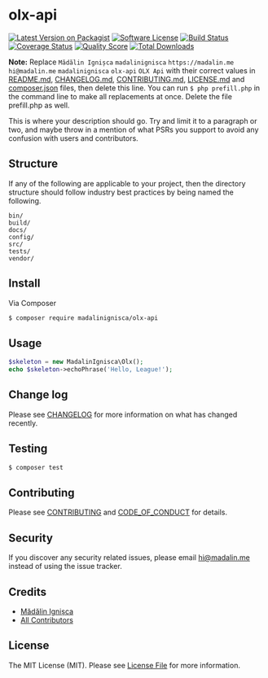 # olx-api

[![Latest Version on Packagist][ico-version]][link-packagist]
[![Software License][ico-license]](LICENSE.md)
[![Build Status][ico-travis]][link-travis]
[![Coverage Status][ico-scrutinizer]][link-scrutinizer]
[![Quality Score][ico-code-quality]][link-code-quality]
[![Total Downloads][ico-downloads]][link-downloads]

**Note:** Replace ```Mădălin Ignișca``` ```madalinignisca``` ```https://madalin.me``` ```hi@madalin.me``` ```madalinignisca``` ```olx-api``` ```OLX Api``` with their correct values in [README.md](README.md), [CHANGELOG.md](CHANGELOG.md), [CONTRIBUTING.md](CONTRIBUTING.md), [LICENSE.md](LICENSE.md) and [composer.json](composer.json) files, then delete this line. You can run `$ php prefill.php` in the command line to make all replacements at once. Delete the file prefill.php as well.

This is where your description should go. Try and limit it to a paragraph or two, and maybe throw in a mention of what
PSRs you support to avoid any confusion with users and contributors.

## Structure

If any of the following are applicable to your project, then the directory structure should follow industry best practices by being named the following.

```
bin/        
build/
docs/
config/
src/
tests/
vendor/
```


## Install

Via Composer

``` bash
$ composer require madalinignisca/olx-api
```

## Usage

``` php
$skeleton = new MadalinIgnisca\Olx();
echo $skeleton->echoPhrase('Hello, League!');
```

## Change log

Please see [CHANGELOG](CHANGELOG.md) for more information on what has changed recently.

## Testing

``` bash
$ composer test
```

## Contributing

Please see [CONTRIBUTING](CONTRIBUTING.md) and [CODE_OF_CONDUCT](CODE_OF_CONDUCT.md) for details.

## Security

If you discover any security related issues, please email hi@madalin.me instead of using the issue tracker.

## Credits

- [Mădălin Ignișca][link-author]
- [All Contributors][link-contributors]

## License

The MIT License (MIT). Please see [License File](LICENSE.md) for more information.

[ico-version]: https://img.shields.io/packagist/v/madalinignisca/olx-api.svg?style=flat-square
[ico-license]: https://img.shields.io/badge/license-MIT-brightgreen.svg?style=flat-square
[ico-travis]: https://img.shields.io/travis/madalinignisca/olx-api/master.svg?style=flat-square
[ico-scrutinizer]: https://img.shields.io/scrutinizer/coverage/g/madalinignisca/olx-api.svg?style=flat-square
[ico-code-quality]: https://img.shields.io/scrutinizer/g/madalinignisca/olx-api.svg?style=flat-square
[ico-downloads]: https://img.shields.io/packagist/dt/madalinignisca/olx-api.svg?style=flat-square

[link-packagist]: https://packagist.org/packages/madalinignisca/olx-api
[link-travis]: https://travis-ci.org/madalinignisca/olx-api
[link-scrutinizer]: https://scrutinizer-ci.com/g/madalinignisca/olx-api/code-structure
[link-code-quality]: https://scrutinizer-ci.com/g/madalinignisca/olx-api
[link-downloads]: https://packagist.org/packages/madalinignisca/olx-api
[link-author]: https://github.com/madalinignisca
[link-contributors]: ../../contributors
